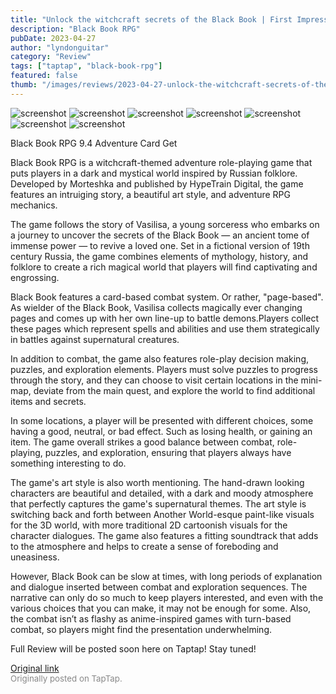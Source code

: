 ```yaml
---
title: "Unlock the witchcraft secrets of the Black Book | First Impressions - Black Book RPG"
description: "Black Book RPG"
pubDate: 2023-04-27
author: "lyndonguitar"
category: "Review"
tags: ["taptap", "black-book-rpg"]
featured: false
thumb: "/images/reviews/2023-04-27-unlock-the-witchcraft-secrets-of-the-black-book--first-impressions---black-book-rpg-0.avif"
---
```


<div class="gallery">
  <img src="/images/reviews/2023-04-27-unlock-the-witchcraft-secrets-of-the-black-book--first-impressions---black-book-rpg-0.avif" alt="screenshot" />
  <img src="/images/reviews/2023-04-27-unlock-the-witchcraft-secrets-of-the-black-book--first-impressions---black-book-rpg-1.avif" alt="screenshot" />
  <img src="/images/reviews/2023-04-27-unlock-the-witchcraft-secrets-of-the-black-book--first-impressions---black-book-rpg-2.avif" alt="screenshot" />
  <img src="/images/reviews/2023-04-27-unlock-the-witchcraft-secrets-of-the-black-book--first-impressions---black-book-rpg-3.avif" alt="screenshot" />
  <img src="/images/reviews/2023-04-27-unlock-the-witchcraft-secrets-of-the-black-book--first-impressions---black-book-rpg-4.avif" alt="screenshot" />
  <img src="/images/reviews/2023-04-27-unlock-the-witchcraft-secrets-of-the-black-book--first-impressions---black-book-rpg-5.avif" alt="screenshot" />
  <img src="/images/reviews/2023-04-27-unlock-the-witchcraft-secrets-of-the-black-book--first-impressions---black-book-rpg-6.avif" alt="screenshot" />
</div>

Black Book RPG
9.4
Adventure
Card
Get

Black Book RPG is a witchcraft-themed adventure role-playing game that puts players in a dark and mystical world inspired by Russian folklore. Developed by Morteshka and published by HypeTrain Digital, the game features an intruiging story, a beautiful art style, and adventure RPG mechanics.

The game follows the story of Vasilisa, a young sorceress who embarks on a journey to uncover the secrets of the Black Book — an ancient tome of immense power — to revive a loved one. Set in a fictional version of 19th century Russia, the game combines elements of mythology, history, and folklore to create a rich magical world that players will find captivating and engrossing.

Black Book features a card-based combat system. Or rather, "page-based". As wielder of the Black Book, Vasilisa collects magically ever changing pages and comes up with her own line-up to battle demons.Players collect these pages which represent spells and abilities and use them strategically in battles against supernatural creatures.

In addition to combat, the game also features role-play decision making, puzzles, and exploration elements. Players must solve puzzles to progress through the story, and they can choose to visit certain locations in the mini-map, deviate from the main quest, and explore the world to find additional items and secrets.

In some locations, a player will be presented with different choices, some having a good, neutral, or bad effect. Such as losing health, or gaining an item. The game overall strikes a good balance between combat, role-playing, puzzles, and exploration, ensuring that players always have something interesting to do.

The game's art style is also worth mentioning. The hand-drawn looking characters are beautiful and detailed, with a dark and moody atmosphere that perfectly captures the game's supernatural themes. The art style is switching back and forth between Another World-esque paint-like visuals for the 3D world, with more traditional 2D cartoonish visuals for the character dialogues. The game also features a fitting soundtrack that adds to the atmosphere and helps to create a sense of foreboding and uneasiness.

However, Black Book can be slow at times, with long periods of explanation and dialogue inserted between combat and exploration sequences. The narrative can only do so much to keep players interested, and even with the various choices that you can make, it may not be enough for some. Also, the combat isn’t as flashy as anime-inspired games with turn-based combat, so players might find the presentation underwhelming.

Full Review will be posted soon here on Taptap! Stay tuned!

[Original link](https://www.taptap.io/post/5257561)<br><span style="font-size: 0.95em; color: #888;">Originally posted on TapTap.</span>
